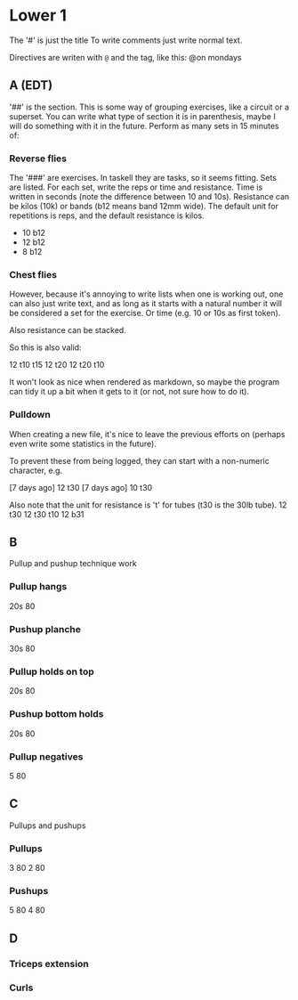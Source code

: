 # Lower 1
The '#' is just the title
To write comments just write normal text.

Directives are writen with `@` and the tag, like this:
@on mondays

## A (EDT)
'##' is the section. This is some way of grouping exercises, like a circuit or a superset.
You can write what type of section it is in parenthesis, maybe I will do something with it in the future.
Perform as many sets in 15 minutes of:

### Reverse flies
The '###' are exercises. In taskell they are tasks, so it seems fitting.
Sets are listed. For each set, write the reps or time and resistance. Time is written in seconds (note the difference between 10 and 10s). Resistance can be kilos (10k) or bands (b12 means band 12mm wide). The default unit for repetitions is reps, and the default resistance is kilos.
- 10 b12
- 12 b12
- 8  b12

### Chest flies
However, because it's annoying to write lists when one is working out, one can also just write text, and as long as it starts with a natural number it will be considered a set for the exercise. Or time (e.g. 10 or 10s as first token).

Also resistance can be stacked.

So this is also valid:

12 t10 t15
12 t20
12 t20 t10 

It won't look as nice when rendered as markdown, so maybe the program can tidy it up a bit when it gets to it (or not, not sure how to do it).

### Pulldown
When creating a new file, it's nice to leave the previous efforts on (perhaps even write some statistics in the future).

To prevent these from being logged, they can start with a non-numeric character, e.g.

[7 days ago] 12 t30
[7 days ago] 10 t30

Also note that the unit for resistance is 't' for tubes (t30 is the 30lb tube).
12 t30
12 t30 t10
12 b31

## B
Pullup and pushup technique work
### Pullup hangs
20s 80
### Pushup planche
30s 80
### Pullup holds on top
20s 80
### Pushup bottom holds
20s 80
### Pullup negatives
5 80

## C
Pullups and pushups
### Pullups
3 80
2 80
### Pushups
5 80
4 80

## D
### Triceps extension
### Curls
